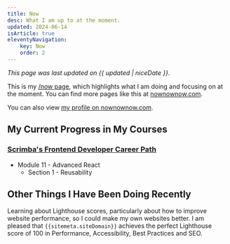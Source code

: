 ```yaml
---
title: Now
desc: What I am up to at the moment.
updated: 2024-06-14
isArticle: true
eleventyNavigation:
    key: Now
    order: 2
---
```


*This page was last updated on {{ updated | niceDate }}.*

This is my [/now page](https://nownownow.com/about), which highlights what I am doing and focusing on at the moment. You can find more pages like this at [nownownow.com](https://nownownow.com/2024-05-29-custom-domain-name-helenchong-dev).

You can also view [my profile on nownownow.com](https://nownownow.com/p/D9En).

## My Current Progress in My Courses

### [Scrimba's Frontend Developer Career Path](https://scrimba.com/learn/frontend)

* Module 11 - Advanced React
    * Section 1 - Reusability

## Other Things I Have Been Doing Recently

Learning about Lighthouse scores, particularly about how to improve website performance, so I could make my own websites better. I am pleased that `{{sitemeta.siteDomain}}` achieves the perfect Lighthouse score of 100 in Performance, Accessibility, Best Practices and SEO.
